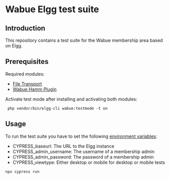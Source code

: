 # Wabue Elgg test suite

## Introduction

This repository contains a test suite for the Wabue membership area based on Elgg.

## Prerequisites

Required modules:

* [File Transport](https://packagist.org/packages/wabuehamm/filetransport)
* [Wabue Hamm Plugin](https://github.com/wabuehamm/elgg-plugin-wabue)

Activate test mode after installing and activating both modules:

     php vendor/bin/elgg-cli wabue:testmode -t on

## Usage

To run the test suite you have to set the following 
[environment variables](https://docs.cypress.io/guides/guides/environment-variables.html):

* CYPRESS_baseurl: The URL to the Elgg instance
* CYPRESS_admin_username: The username of a membership admin
* CYPRESS_admin_password: The password of a membership admin
* CYPRESS_viewtype: Either desktop or mobile for desktop or mobile tests

```
npx cypress run
```
